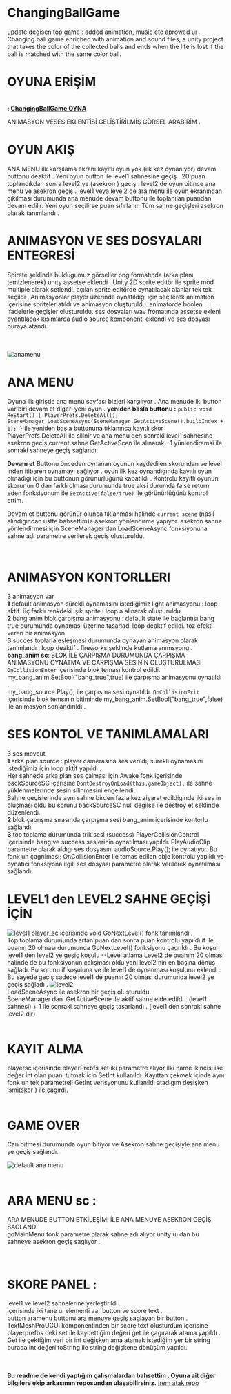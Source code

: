 # ChangingBallGame
update degisen top game : added animation, music etc aprowed uı .
Changing ball game enriched with animation and sound files, a unity project that takes the color of the collected balls and ends when the life is lost if the ball is matched with the same color ball.<br/>

# OYUNA ERİŞİM
<br/>**: [ChangingBallGame OYNA](https://simmer.io/@humeyracimen/changing-ball-game)**

ANIMASYON VESES EKLENTİSİ GELİŞTİRİLMİŞ GÖRSEL ARABİRİM . 

# OYUN AKIŞ 
ANA MENU ilk karşılama ekranı kayıtlı oyun yok (ilk kez oynanıyor) devam buttonu deaktif . Yeni oyun button  ile level1 sahnesine geçiş . 20 puan toplandıkdan sonra level2 ye (asekron ) geçiş . level2 de oyun bitince ana menu ye asekron  geçiş  . level1 veya level2 de ara menu ile oyun ekranından çıkılması durumunda ana menude devam buttonu ile toplanılan puandan devam edilir. Yeni oyun seçilirse puan sıfırlanır. 
Tüm sahne geçişleri asekron olarak tanımlandı .

# ANIMASYON VE SES DOSYALARI ENTEGRESİ
Spirete şeklinde buldugumuz görseller png formatında (arka planı temizlenerek)  unıty assetse eklendi . Unity 2D sprite editör ile sprite mod multiple olarak setlendi. açılan sprite editörde oynatılacak alanlar tek tek seçildi . Animasyonlar player üzerinde oynatıldığı için seçilerek animation içerisine spriteler atıldı ve animasyon oluşturuldu. animatorde boolen ifadelerle geçişler oluşturuldu. 
ses dosyaları wav fromatında assetse ekleni oyantılacak kısımlarda audio source komponenti eklendi ve ses dosyası buraya atandı.

 <br/><br/>
 ![anamenu](https://cdn-images-1.medium.com/max/900/1*Sqozhdwd1QaX9-qoCY1kBQ.png)
 # ANA MENU
 Oyuna ilk girişde ana menu sayfası bizleri karşılıyor  . Ana menude iki button var biri devam et digeri yeni oyun .
 **yeniden basla buttonu :**
 `public void ReStart()
    {
        PlayerPrefs.DeleteAll();
        SceneManager.LoadSceneAsync(SceneManager.GetActiveScene().buildIndex + 1);
    }` 
    ile yeniden başla buttonuna tıklanınca kayıtlı skor  PlayerPrefs.DeleteAll ile  silinir ve  ana menu den sonraki level1 sahnesine asekron  geçiş current sahne GetActiveScen ile alınarak +1 yünlendiremsi ile sonraki sahneye geçiş   sağlandı.
    
    
 **Devam et** Buttonu önceden oynanan oyunun kaydedilen skorundan ve level inden itibaren oynamayı sağlıyor . oyun ilk kez oynandıgında kayıtlı  oyun olmadıgı için bu buttonun görünürlüğünü kapatıldı . 
  Kontrolu  kayıtlı oyunun skorunun 0 dan farklı olması durumunda true aksi durumda false return eden fonksiyonum ile `SetActive(false/true)` ile görünürlüğünü kontrol ettim.
 
Devam et buttonu görünür olunca tıklanması halinde `current scene` (nasıl alındıgından üstte bahsettim)e asekron yönlendirme yapıyor.
asekron sahne yönlendirmesi için  SceneManager dan  LoadSceneAsync fonksiyonuna sahne adı parametre verilerek geçiş oluşturuldu.



<br/>

  
 
  # ANIMASYON KONTORLLERI <br/>
  3 animasyon var <br/>
 **1** default animasyon sürekli oynamasını istediğimiz light animasyonu : loop aktif. üç farklı renkdeki ışık sprite ı loop a alınarak oluşturuldu  <br/>
  **2** bang anim blok çarpışma animasyonu : default state ile baglantısı bang true durumunda oynaması üzerine tasarladı loop deaktif edildi. toz efekti veren bir animasyon <br/>
  **3** succes toplarla eşleşmesi durumunda oynayan animasyon olarak tanımlandı : loop deaktif . fireworks şeklinde kutlama anımsyonu . <br/>
  **bang_anim sc**: 
BLOK İLE ÇARPIŞMA DURUMUNDA ÇARPIŞMA ANIMASYONU OYNATMA VE ÇARPIŞMA SESİNİN  OLUŞTURULMASI<br/>
`OnCollisionEnter` içerisinde blok teması kontrol edildi.
  my_bang_anim.SetBool("bang_true",true)  ile çarpışma animasyonu oynatıldı .  
  my_bang_source.Play();  ile çarpışma sesi oynatıldı.
  `OnCollisionExit`  içerisinde blok temsının bitiminde my_bang_anim.SetBool("bang_true",false) ile animasyon sonlandırıldı .
  
  
  # SES KONTOL VE TANIMLAMALARI<br/>
  3 ses mevcut <br/>
  **1** arka plan source : player camerasına ses verildi, sürekli oynamasını istediğimiz için loop aktif yapıldı .<br/>
  Her sahnede arka plan ses çalması için Awake fonk içerisinde  backSourceSC içerisine ` DontDestroyOnLoad(this.gameObject); ` ile sahne yüklenmelerinde sesin silinmesini engellendi.<br/>
 Sahne geçişlerinde aynı sahne birden fazla kez ziyaret edildiginde iki ses in oluşması oldu bu sorunu backSourceSC  null değilse ile destroy et şeklinde düzenlendi. <br/>
  **2** blok çaprışma sırasında çarpışma sesi bang_anim içerisinde kontorlu sağlandı. <br/> 
  **3** top toplama durumunda trik sesi (success) 
  PlayerCollisionControl içerisinde bang ve success seslerinin oynatılması yapıldı.
  PlayAudioClip parametre olarak aldıgı ses dosyasını  audioSource.Play(); ile oynatıyor. Bu fonk un çagrılması;
  OnCollisionEnter ile temas edilen obje kontrolu yapıldı ve oynatıcı fonksiyona ilgili ses dosyası parametre olarak verilerek oynatılması sağlandı.
  
  # LEVEL1 den  LEVEL2 SAHNE GEÇİŞİ İÇİN 
  ![level1](https://cdn-images-1.medium.com/max/900/1*Tk8YvrREy7hJPDsxeHF9pg.png)
player_sc içerisinde  void GoNextLevel()  fonk tanımlandı .  <br/>
Top toplama durumunda artan puan dan sonra puan kontrolu yapıldı if ile puanın 20 olması durumunda GoNextLevel() fonksiyonu çagrıldı . 
Bu koşul level1 den level2 ye geşiç koşulu --Level atlama
Level2 de puanım 20 olması halinde de bu fonksiyonun çalışması oldu yani level2 nin en başına dönüş sağladı. 
Bu sorunu if koşuluna ve ile level1 de oynanması koşulunu  eklendi . Bu sayede geçiş sadece level1 de puanın 20 olması durumunda level2 ye geçiş sağladı .
![level2](https://cdn-images-1.medium.com/max/900/1*Sqozhdwd1QaX9-qoCY1kBQ.png)
 <br/>
  LoadSceneAsync ile asekron bir geçiş oluşturuldu. <br/>
  SceneManager  dan .GetActiveScene ile aktif sahne elde edildi . (level1 sahnesi) + 1 ile sonraki sahneye geçiş tasarlandı . (level1 den sonraki sahne level2 dir)  <br/> <br/>

 # KAYIT ALMA
 playersc içerisinde playerPrebfs set iki parametre alıyor ilki name ikincisi ise değer int olan puanı tutmak için SetInt kullanıldı.
Kayıttan çekmek içinde aynı fonk un tek parametreli GetInt verisyonunu kullanıldı atadıgım deşişken ismi(skor ) ile çagırdı.
    <br/> <br/>
  # GAME OVER 
  Can bitmesi durumunda oyun bitiyor ve Asekron sahne geçişiyle ana menu ye geçiş sağlandı. <br/>
  
  ![default ana menu](https://cdn-images-1.medium.com/max/900/1*Tk8YvrREy7hJPDsxeHF9pg.png)
   <br/> <br/>
  # ARA MENU sc : 
  ARA MENUDE BUTTON ETKİLEŞİMİ İLE ANA MENUYE ASEKRON GEÇİŞ SAGLANDI<br/>
  goMainMenu fonk parametre olarak sahne adı alıyor unity uı dan bu sahneye asekron geçiş saglıyor .  <br/>
   <br/> <br/>
  # SKORE PANEL :
  level1 ve level2 sahnelerine yerleştirildi . <br/> 
  içerisinde iki tane uı elementi var button ve score text . <br/> 
  button aramenu buttonu ara menuye geçiş saglayan bir button . <br/> 
  TextMeshProUGUI komponentinden bir score text olusturdum içerisine playerprefbs deki set ile kaydettiğim değeri get ile çagırarak atama yapıldı .
  Get ile çektiğim veri bir int değişken ama atamak istediğim yer bir string burada int değeri toString ile string değişkene dönüşüm yapıldı. 
  
  <br/> <br/> 
   **Bu readme de  kendi yaptığım çalışmalardan bahsettim . Oyuna ait diğer bilgilere ekip arkaşımın reposundan ulaşabilirsiniz.**
   [irem atak repo](https://github.com/irematak/unity_3d_platform_oyunu-)
         
         


